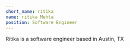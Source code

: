 ```yaml
---
short_name: ritika
name: ritika Mehta
position: Software Engineer
---
```

Ritika is a software engineer based in Austin, TX
